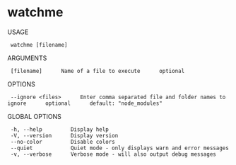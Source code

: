 # watchme

   USAGE

     watchme [filename]

   ARGUMENTS

     [filename]      Name of a file to execute      optional

   OPTIONS

     --ignore <files>      Enter comma separated file and folder names to ignore      optional      default: "node_modules"

   GLOBAL OPTIONS

     -h, --help         Display help
     -V, --version      Display version
     --no-color         Disable colors
     --quiet            Quiet mode - only displays warn and error messages
     -v, --verbose      Verbose mode - will also output debug messages
